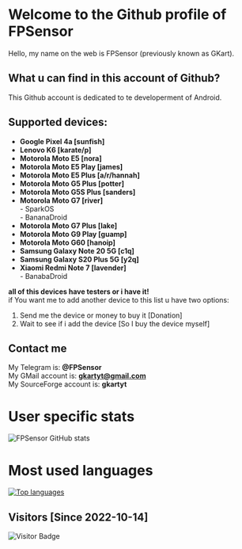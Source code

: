 # Welcome to the Github profile of FPSensor

Hello, my name on the web is FPSensor (previously known as GKart).

## What u can find in this account of Github?

This Github account is dedicated to te developerment of Android.

## Supported devices:

- **Google Pixel 4a [sunfish]**
- **Lenovo K6 [karate/p]**
- **Motorola Moto E5 [nora]**
- **Motorola Moto E5 Play [james]**
- **Motorola Moto E5 Plus [a/r/hannah]**
- **Motorola Moto G5 Plus [potter]**
- **Motorola Moto G5S Plus [sanders]**
- **Motorola Moto G7 [river]**  
      - SparkOS  
      - BananaDroid  
- **Motorola Moto G7 Plus [lake]**
- **Motorola Moto G9 Play [guamp]**
- **Motorola Moto G60 [hanoip]**
- **Samsung Galaxy Note 20 5G [c1q]**
- **Samsung Galaxy S20 Plus 5G [y2q]**
- **Xiaomi Redmi Note 7 [lavender]**   
      - BanabaDroid 

**all of this devices have testers or i have it!**   
if You want me to add another device to this list u have two options:
1. Send me the device or money to buy it [Donation]
2. Wait to see if i add the device [So I buy the device myself]

## Contact me

My Telegram is: **@FPSensor**  
My GMail account is: **gkartyt@gmail.com**  
My SourceForge account is: **gkartyt**  

# User specific stats
![FPSensor GitHub stats](https://github-readme-stats.vercel.app/api?username=FPSensor&count_private=true&theme=tokyonight)

# Most used languages
[![Top languages](https://github-readme-stats.vercel.app/api/top-langs/?username=FPSensor&layout=compact&langs_count=10&theme=tokyonight&)](https://github.com/FPSensor)

## Visitors [Since 2022-10-14]
![Visitor Badge](https://visitor-badge.laobi.icu/badge?page_id=FPSensor.FPSensor)
